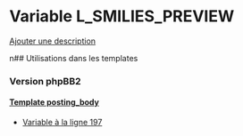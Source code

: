# Variable L_SMILIES_PREVIEW
[Ajouter une description](https://fa-tvars.appspot.com/L_SMILIES_PREVIEW)

n## Utilisations dans les templates

### Version phpBB2

#### [Template posting_body](subsilver/posting_body.md)
* [Variable à la ligne 197](../subsilver/posting_body.tpl#L197)